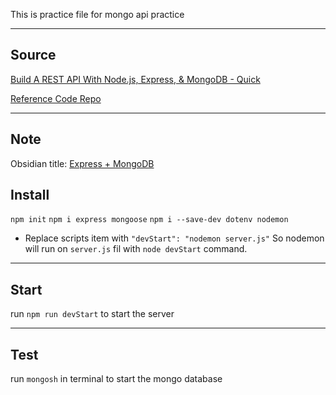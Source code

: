 This is practice file for mongo api practice

---
## Source

[Build A REST API With Node.js, Express, & MongoDB - Quick](https://www.youtube.com/watch?v=fgTGADljAeg&t=1s)

[Reference Code Repo](https://github.com/WebDevSimplified/Your-First-Node-REST-API)

---
## Note
Obsidian title:
[Express + MongoDB](https://github.com/Benjamin0203/Obsidian-Sync-Notes/blob/main/00_Important%20Notes/Express%20%2B%20MongoDB.md)


## Install

`npm init`
`npm i express mongoose`
`npm i --save-dev dotenv nodemon`

- Replace scripts item with `"devStart": "nodemon server.js"` So nodemon will run on `server.js` fil with `node devStart` command.

---

## Start

run `npm run devStart` to start the server

---

## Test
run `mongosh` in terminal to start the mongo database
